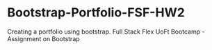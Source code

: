 # Bootstrap-Portfolio-FSF-HW2
Creating a portfolio using bootstrap. Full Stack Flex UoFt Bootcamp - Assignment on Bootstrap
